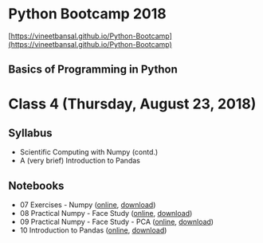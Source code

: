 # Python Bootcamp 2018

[https://vineetbansal.github.io/Python-Bootcamp](https://vineetbansal.github.io/Python-Bootcamp)

## Basics of Programming in Python

Class 4 (Thursday, August 23, 2018)
=================================

Syllabus
------
- Scientific Computing with Numpy (contd.)
- A (very brief) Introduction to Pandas

Notebooks
---------
  - 07 Exercises - Numpy ([online](https://mybinder.org/v2/gh/vineetbansal/Python-Bootcamp/master?filepath=notebooks/07%20Exercises%20-%20Numpy.ipynb), [download](notebooks/07%20Exercises%20-%20Numpy.ipynb))
  - 08 Practical Numpy - Face Study ([online](https://mybinder.org/v2/gh/vineetbansal/Python-Bootcamp/master?filepath=notebooks/08%20Practical%20Numpy%20-%20Face%20Study.ipynb), [download](notebooks/08%20Practical%20Numpy%20-%20Face%20Study.ipynb))
  - 09 Practical Numpy - Face Study - PCA ([online](https://mybinder.org/v2/gh/vineetbansal/Python-Bootcamp/master?filepath=notebooks/09%20Practical%20Numpy%20-%20Face%20Study%20-%20PCA.ipynb), [download](notebooks/09%20Practical%20Numpy%20-%20Face%20Study%20-%20PCA.ipynb))
  - 10 Introduction to Pandas ([online](https://mybinder.org/v2/gh/vineetbansal/Python-Bootcamp/master?filepath=notebooks/10%20Introduction%20to%20Pandas.ipynb), [download](notebooks/10%20Introduction%20to%20Pandas.ipynb))  